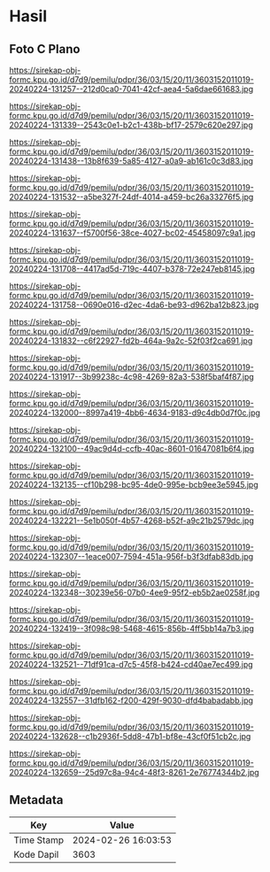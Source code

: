 # Hasil

## Foto C Plano

https://sirekap-obj-formc.kpu.go.id/d7d9/pemilu/pdpr/36/03/15/20/11/3603152011019-20240224-131257--212d0ca0-7041-42cf-aea4-5a6dae661683.jpg

https://sirekap-obj-formc.kpu.go.id/d7d9/pemilu/pdpr/36/03/15/20/11/3603152011019-20240224-131339--2543c0e1-b2c1-438b-bf17-2579c620e297.jpg

https://sirekap-obj-formc.kpu.go.id/d7d9/pemilu/pdpr/36/03/15/20/11/3603152011019-20240224-131438--13b8f639-5a85-4127-a0a9-ab161c0c3d83.jpg

https://sirekap-obj-formc.kpu.go.id/d7d9/pemilu/pdpr/36/03/15/20/11/3603152011019-20240224-131532--a5be327f-24df-4014-a459-bc26a33276f5.jpg

https://sirekap-obj-formc.kpu.go.id/d7d9/pemilu/pdpr/36/03/15/20/11/3603152011019-20240224-131637--f5700f56-38ce-4027-bc02-45458097c9a1.jpg

https://sirekap-obj-formc.kpu.go.id/d7d9/pemilu/pdpr/36/03/15/20/11/3603152011019-20240224-131708--4417ad5d-719c-4407-b378-72e247eb8145.jpg

https://sirekap-obj-formc.kpu.go.id/d7d9/pemilu/pdpr/36/03/15/20/11/3603152011019-20240224-131758--0690e016-d2ec-4da6-be93-d962ba12b823.jpg

https://sirekap-obj-formc.kpu.go.id/d7d9/pemilu/pdpr/36/03/15/20/11/3603152011019-20240224-131832--c6f22927-fd2b-464a-9a2c-52f03f2ca691.jpg

https://sirekap-obj-formc.kpu.go.id/d7d9/pemilu/pdpr/36/03/15/20/11/3603152011019-20240224-131917--3b99238c-4c98-4269-82a3-538f5baf4f87.jpg

https://sirekap-obj-formc.kpu.go.id/d7d9/pemilu/pdpr/36/03/15/20/11/3603152011019-20240224-132000--8997a419-4bb6-4634-9183-d9c4db0d7f0c.jpg

https://sirekap-obj-formc.kpu.go.id/d7d9/pemilu/pdpr/36/03/15/20/11/3603152011019-20240224-132100--49ac9d4d-ccfb-40ac-8601-01647081b6f4.jpg

https://sirekap-obj-formc.kpu.go.id/d7d9/pemilu/pdpr/36/03/15/20/11/3603152011019-20240224-132135--cf10b298-bc95-4de0-995e-bcb9ee3e5945.jpg

https://sirekap-obj-formc.kpu.go.id/d7d9/pemilu/pdpr/36/03/15/20/11/3603152011019-20240224-132221--5e1b050f-4b57-4268-b52f-a9c21b2579dc.jpg

https://sirekap-obj-formc.kpu.go.id/d7d9/pemilu/pdpr/36/03/15/20/11/3603152011019-20240224-132307--1eace007-7594-451a-956f-b3f3dfab83db.jpg

https://sirekap-obj-formc.kpu.go.id/d7d9/pemilu/pdpr/36/03/15/20/11/3603152011019-20240224-132348--30239e56-07b0-4ee9-95f2-eb5b2ae0258f.jpg

https://sirekap-obj-formc.kpu.go.id/d7d9/pemilu/pdpr/36/03/15/20/11/3603152011019-20240224-132419--3f098c98-5468-4615-856b-4ff5bb14a7b3.jpg

https://sirekap-obj-formc.kpu.go.id/d7d9/pemilu/pdpr/36/03/15/20/11/3603152011019-20240224-132521--71df91ca-d7c5-45f8-b424-cd40ae7ec499.jpg

https://sirekap-obj-formc.kpu.go.id/d7d9/pemilu/pdpr/36/03/15/20/11/3603152011019-20240224-132557--31dfb162-f200-429f-9030-dfd4babadabb.jpg

https://sirekap-obj-formc.kpu.go.id/d7d9/pemilu/pdpr/36/03/15/20/11/3603152011019-20240224-132628--c1b2936f-5dd8-47b1-bf8e-43cf0f51cb2c.jpg

https://sirekap-obj-formc.kpu.go.id/d7d9/pemilu/pdpr/36/03/15/20/11/3603152011019-20240224-132659--25d97c8a-94c4-48f3-8261-2e76774344b2.jpg


## Metadata

| Key        | Value               |
| ---------- | ------------------- |
| Time Stamp | 2024-02-26 16:03:53 |
| Kode Dapil | 3603                |




